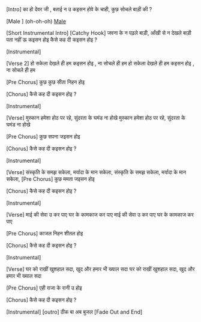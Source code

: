 
[Intro]
का हो देवर जी ,
बताई न उ कइसन होवे के चाही,
कुछ सोचले बाड़ी की ?


[Male ] (oh-oh-oh)
[Male ](ooh-yeah)

[Short Instrumental Intro]
[Catchy Hook]
जवना के न पढ़ले बाड़ी,
आँखी  से न देखले बाड़ी
पता नहीं  ऊ कइसन होइ
कैसे कह दी कइसन होइ ?

[Instrumental]

[Verse 2]
हो सकेला देखले ही हम
कइसन  होइ , ना सोचले  ही हम
हो सकेला देखले ही हम
कइसन  होइ , ना सोचले  ही हम

[Pre Chorus]
कुछ कुछ  सीता निहन होइ


[Chorus]
कैसे कह दी कइसन होइ ?

[Instrumental]

[Verse]
मुस्कान हमेशा होठ पर रहे,
सुंदरता के घमंड ना होखे
मुस्कान हमेशा होठ पर रहे,
सुंदरता के घमंड ना होखे

[Pre Chorus]
कुछ सपना जइसन होइ

[Chorus]
कैसे कह दी कइसन होइ ?

[Instrumental]

[Verse]
संस्कृति के समझ सकेला,
मर्यादा के मान सकेला,
संस्कृति के समझ सकेला,
मर्यादा के मान सकेला,
[Pre Chorus]
कुछ ममता जइसन होइ


[Chorus]
कैसे कह दी कइसन होइ ?

[Instrumental]

[Verse]
माई की सेवा उ कर पाए
घर  के कामकाज  कर पाए
माई की सेवा उ कर पाए
घर  के कामकाज  कर पाए

[Pre Chorus]
काजल निहन शीतल होइ



[Chorus]
कैसे कह दी कइसन होइ ?


[Instrumental]

[Verse]
घर को राखीं  खुशहाल सदा,
खुद और हमार भी ख्याल  सदा
घर को राखीं  खुशहाल सदा,
खुद और हमार भी ख्याल  सदा

[Pre Chorus]
एही  राजा के रानी उ होइ



[Chorus]
कैसे कह दी कइसन होइ ?

[Instrumental]
[outro]
ठीक बा अब बुजल
[Fade Out and End]